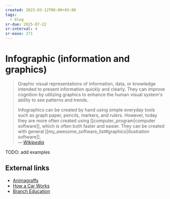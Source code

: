 ```yaml
---
created: 2023-03-12T00:00+03:00
tags:
  - blog
sr-due: 2025-07-22
sr-interval: 4
sr-ease: 271
---
```


# Infographic (information and graphics)

> Graphic visual representations of information, data, or knowledge intended to present information quickly and clearly. They can improve cognition by utilizing graphics to enhance the human visual system's ability to see patterns and trends.
>
> Infographics can be created by hand using simple everyday tools such as graph paper, pencils, markers, and rulers. However, today they are more often created using [[computer_program|computer software]], which is often both faster and easier. They can be created with general [[my_awesome_software_list#graphics|illustration software]].\
> — <cite>[Wikipedia](https://en.wikipedia.org/wiki/Infographic)</cite>

TODO: add examples

## External links

- [Animagraffs](https://animagraffs.com/)
- [How a Car Works](https://www.howacarworks.com/)
- [Branch Education](https://www.youtube.com/c/brancheducation)
